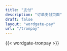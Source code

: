 ```yaml
---
title: "支付"
description: "订单支付页面"
draft: false
layout: "wordgate-pay"
url: "/tronpay"
---
```


{{< wordgate-tronpay >}} 